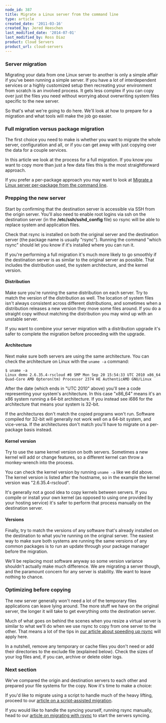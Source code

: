 ```yaml
---
node_id: 387
title: Migrate a Linux server from the command line
type: article
created_date: '2011-03-16'
created_by: Jered Heeschen
last_modified_date: '2014-07-01'
last_modified_by: Ross Diaz
product: Cloud Servers
product_url: cloud-servers
---
```


### Server migration

Migrating your data from one Linux server to another is only a simple
affair if you've been running a simple server. If you have a lot of
interdependent services or a highly customized setup then recreating
your environment from scratch is an involved process. It gets less
complex if you can copy over just the files you need without worrying
about overwriting system files specific to the new server.

So that's what we're going to do here. We'll look at how to prepare for
a migration and what tools will make the job go easier.

### Full migration versus package migration

The first choice you need to make is whether you want to migrate the
whole server, configuration and all, or if you can get away with just
copying over the data for a couple services.

In this article we look at the process for a full migration. If you know
you want to copy more than just a few data files this is the most
straightforward approach.

If you prefer a per-package approach you may want to look at [Migrate a Linux server per-package from the command line](/how-to/migrating-a-linux-server-from-the-command-line-2).

### Prepping the new server

Start by confirming that the destination server is accessible via SSH
from the origin server. You'll also need to enable root logins via ssh
on the destination server (in the **/etc/ssh/sshd_config** file) so rsync
will be able to replace system and application files.

Check that rsync is installed on both the original server and the
destination server (the package name is usually "rsync"). Running the
command "which rsync" should let you know if it's installed where you
can run it.

If you're performing a full migration it's much more likely to go
smoothly if the destination server is as similar to the original server
as possible. That includes the distribution used, the system
architecture, and the kernel version.

#### Distribution

Make sure you're running the same distribution on each server. Try to
match the version of the distribution as well. The location of system
files isn't always consistent across different distributions, and
sometimes when a distribution releases a new version they move some
files around. If you do a straight copy without matching the
distribution you may wind up with an unstable server.

If you want to combine your server migration with a distribution upgrade
it's safer to complete the migration before proceeding with the upgrade.

#### Architecture

Next make sure both servers are using the same architecture. You can
check the architecture on Linux with the `uname -a` command:

    $ uname -a
    Linux demo 2.6.35.4-rscloud #8 SMP Mon Sep 20 15:54:33 UTC 2010 x86_64 Quad-Core AMD Opteron(tm) Processor 2374 HE AuthenticAMD GNU/Linux

After the date (which ends in "UTC 2010" above) you'll see a code
representing your system's architecture. In this case "x86_64" means
it's an x86 system running a 64-bit architecture. If you instead see
i686 for the architecture that means your system is 32-bit.

If the architectures don't match the copied programs won't run. Software
compiled for 32-bit will generally not work well on a 64-bit system, and
vice-versa. If the architectures don't match you'll have to migrate on a
per-package basis instead.

#### Kernel version

Try to use the same kernel version on both servers. Sometimes a new
kernel will add or change features, so a different kernel can throw a
monkey-wrench into the process.

You can check the kernel version by running `uname -a` like we did
above. The kernel version is listed after the hostname, so in the
example the kernel version was "2.6.35.4-rscloud".

It's generally not a good idea to copy kernels between servers. If you
compile or install your own kernel (as opposed to using one provided by
your hosting service) it's safer to perform that process manually on the
destination server.

#### Versions

Finally, try to match the versions of any software that's already
installed on the destination to what you're running on the original
server. The easiest way to make sure both systems are running the same
versions of any common packages is to run an update through your package
manager before the migration.

We'll be replacing most software anyway so some version variance
shouldn't actually make much difference. We are migrating a server
though, and the paramount concern for any server is stability. We want
to leave nothing to chance.

### Optimizing before copying

The new server generally won't need a lot of the temporary files
applications can leave lying around. The more stuff we have on the
original server, the longer it will take to get everything onto the
destination server.

Much of what goes on behind the scenes when you resize a virtual server
is similar to what we'll do when we use rsync to copy from one server to
the other. That means a lot of the tips in [our article about speeding up rsync](/how-to/speed-up-rsync-when-migrating-a-linux-server-from-the-command-line)
will apply here.

In a nutshell, remove any temporary or cache files you don't need or add
their directories to the exclude file (explained below). Check the sizes
of your log files and, if you can, archive or delete older logs.

### Next section

We've compared the origin and destination servers to each other and
prepared your file systems for the copy. Now it's time to make a choice:

If you'd like to migrate using a script to handle much of the heavy
lifting, proceed to our [article on a script-assisted migration](/how-to/migrating-a-linux-server-from-the-command-line-scripted "Migrating a Linux server from the command line - Scripted").

If you would like to handle the syncing yourself, running rsync manually,
head to our [article on migrating with rsync](/how-to/migrating-a-linux-server-from-the-command-line-2/")
to start the servers syncing.
